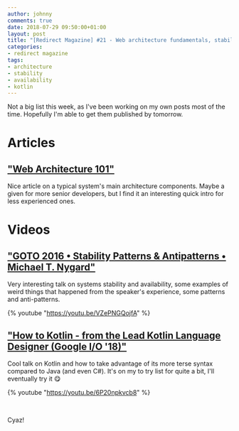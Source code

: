 ```yaml
---
author: johnny
comments: true
date: 2018-07-29 09:50:00+01:00
layout: post
title: "[Redirect Magazine] #21 - Web architecture fundamentals, stability patterns and antipatterns plus a quick look at Kotlin"
categories:
- redirect magazine
tags:
- architecture
- stability
- availability
- kotlin
---
```


Not a big list this week, as I've been working on my own posts most of the time. Hopefully I'm able to get them published by tomorrow.

# Articles
## ["Web Architecture 101"](https://engineering.videoblocks.com/web-architecture-101-a3224e126947)
Nice article on a typical system's main architecture components. Maybe a given for more senior developers, but I find it an interesting quick intro for less experienced ones.
<br/>
# Videos
## ["GOTO 2016 • Stability Patterns & Antipatterns • Michael T. Nygard"](https://youtu.be/VZePNGQojfA)
Very interesting talk on systems stability and availability, some examples of weird things that happened from the speaker's experience, some patterns and anti-patterns.

{% youtube "https://youtu.be/VZePNGQojfA" %}
<br/>
## ["How to Kotlin - from the Lead Kotlin Language Designer (Google I/O '18)"](https://youtu.be/6P20npkvcb8)
Cool talk on Kotlin and how to take advantage of its more terse syntax compared to Java (and even C#). It's on my to try list for quite a bit, I'll eventually try it 😋

{% youtube "https://youtu.be/6P20npkvcb8" %}

<br/>

Cyaz!